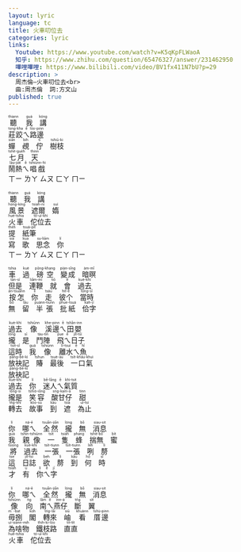 ```yaml
---
layout: lyric
language: tc
title: 火車叨位去
categories: lyric
links:
  Youtube: https://www.youtube.com/watch?v=K5qKpFLWaoA
  知乎: https://www.zhihu.com/question/65476327/answer/231462950
  嗶哩嗶哩: https://www.bilibili.com/video/BV1fx411N7bU?p=29
description: >
  周杰倫—火車叨位去<br>
  曲:周杰倫  詞:方文山
published: true
---
```


<ruby><rb>聽</rb><rt>thiann</rt></ruby>　 <ruby><rb>我</rb><rt>guá</rt></ruby>　<ruby><rb>講</rb><rt>kóng</rt></ruby>　<br>
<ruby><rb>莊跤</rb><rt>tsng-kha</rt></ruby><ruby><rb>ㄟ</rb><rt>ê</rt></ruby><ruby><rb>路邊</rb><rt>lōo-pinn</rt></ruby>　<br>
<ruby><rb>蟬</rb><rt>siân</rt></ruby>　<ruby><rb>覕</rb><rt>bih</rt></ruby>　<ruby><rb>佇</rb><rt>tī</rt></ruby>　<ruby><rb>樹枝</rb><rt>tshiū-ki</rt></ruby>　<br>
<ruby><rb>七月</rb><rt>tshit-gue̍h</rt></ruby>　<ruby><rb>天</rb><rt>thinn</rt></ruby>　<br>
<ruby><rb>鬧熱</rb><rt>lāu-jia̍t</rt></ruby><ruby><rb>ㄟ</rb><rt>ê</rt></ruby><ruby><rb>唱戲</rb><rt>tshiùnn-hì</rt></ruby>　<br>
ㄒㄧ ㄌㄚ ㄙㄡ ㄈㄚ ㄇㄧ<br>
<br>
<ruby><rb>聽</rb><rt>thiann</rt></ruby>　<ruby><rb>我</rb><rt>guá</rt></ruby>　<ruby><rb>講</rb><rt>kóng</rt></ruby>　<br>
<ruby><rb>風景</rb><rt>hong-kíng</rt></ruby>　<ruby><rb>遮爾</rb><rt>tsiah-nī</rt></ruby>　<ruby><rb>媠</rb><rt>suí</rt></ruby>　<br>
<ruby><rb>火車</rb><rt>hué-tshia</rt></ruby>　<ruby><rb>佗位去</rb><rt>tó-uī-khì</rt></ruby>　<br>
<ruby><rb>提</rb><rt>the̍h</rt></ruby>　<ruby><rb>紙筆</rb><rt>tsuá-pit</rt></ruby>　<br>
<ruby><rb>寫</rb><rt>siá</rt></ruby>　<ruby><rb>歌</rb><rt>kua</rt></ruby>　<ruby><rb>思念</rb><rt>su-liām</rt></ruby>　<ruby><rb>你</rb><rt>lí</rt></ruby>　<br>
ㄒㄧ ㄌㄚ ㄙㄡ ㄈㄚ ㄇㄧ<br>
<br>
<ruby><rb>車</rb><rt>tshia</rt></ruby>　<ruby><rb>過</rb><rt>kuè</rt></ruby>　<ruby><rb>磅空</rb><rt>pōng-khang</rt></ruby>　<ruby><rb>變成</rb><rt>piàn-sîng</rt></ruby>　<ruby><rb>暗暝</rb><rt>àm-mî</rt></ruby>　<br>
<ruby><rb>但是</rb><rt>tān-sī</rt></ruby>　<ruby><rb>連鞭</rb><rt>liâm-mi</rt></ruby>　<ruby><rb>就</rb><rt>tiō</rt></ruby>　<ruby><rb>會</rb><rt>ē</rt></ruby>　<ruby><rb>過去</rb><rt>kuè-khì</rt></ruby>　<br>
<ruby><rb>按怎</rb><rt>án-tsuánn</rt></ruby>　<ruby><rb>你</rb><rt>lí</rt></ruby>　<ruby><rb>走</rb><rt>tsáu</rt></ruby>　<ruby><rb>彼个</rb><rt>hit-ê</rt></ruby>　<ruby><rb>當時</rb><rt>tong-sî</rt></ruby>　<br>
<ruby><rb>無</rb><rt>bô</rt></ruby>　<ruby><rb>留</rb><rt>lâu</rt></ruby>　<ruby><rb>半張</rb><rt>puànn-tiunn</rt></ruby>　<ruby><rb>批紙</rb><rt>phue-tsuá</rt></ruby>　<ruby><rb>佮字</rb><rt>kah-jī</rt></ruby>　<br>
<br>
<ruby><rb>過去</rb><rt>kuè-khì</rt></ruby>　<ruby><rb>像</rb><rt>tshiūnn</rt></ruby>　<ruby><rb>溪邊</rb><rt>khe-pinn</rt></ruby><ruby><rb>ㄟ</rb><rt>ê</rt></ruby><ruby><rb>田嬰</rb><rt>tshân-inn</rt></ruby>　<br>
<ruby><rb>攏</rb><rt>lóng</rt></ruby>　<ruby><rb>是</rb><rt>sī</rt></ruby>　<ruby><rb>鬥陣</rb><rt>tàu-tīn</rt></ruby>　<ruby><rb>飛</rb><rt>pue</rt></ruby><ruby><rb>ㄟ</rb><rt>ê</rt></ruby><ruby><rb>日子</rb><rt>ji̍t-tsí</rt></ruby>　<br>
<ruby><rb>這時</rb><rt>tsit-sî</rt></ruby>　<ruby><rb>我</rb><rt>guá</rt></ruby>　<ruby><rb>像</rb><rt>tshiūnn</rt></ruby>　<ruby><rb>離水</rb><rt>lī-tsuí</rt></ruby><ruby><rb>ㄟ</rb><rt>ê</rt></ruby><ruby><rb>魚</rb><rt>hî</rt></ruby>　<br>
<ruby><rb>放袂記</rb><rt>pàng-bē-kì</rt></ruby>　<ruby><rb>賰</rb><rt>tshun</rt></ruby>　<ruby><rb>最後</rb><rt>tsuè-āu</rt></ruby>　<ruby><rb>一口氣</rb><rt>tsi̍t-kháu-khuì</rt></ruby>　<br>
<ruby><rb>放袂記</rb><rt>pàng-bē-kì</rt></ruby>　<br>
<ruby><rb>過去</rb><rt>kuè-khì</rt></ruby>　<ruby><rb>你</rb><rt>lí</rt></ruby>　<ruby><rb>迷人</rb><rt>bê-lâng</rt></ruby><ruby><rb>ㄟ</rb><rt>ê</rt></ruby><ruby><rb>氣質</rb><rt>khì-tsit</rt></ruby>　<br>
<ruby><rb>攏是</rb><rt>lóng-sī</rt></ruby>　<ruby><rb>笑容</rb><rt>tshiò-iông</rt></ruby>　<ruby><rb>酸甘仔</rb><rt>sng-kam-á</rt></ruby>　<ruby><rb>甜</rb><rt>tinn</rt></ruby>　<br>
<ruby><rb>轉去</rb><rt>tńg-khì</rt></ruby>　<ruby><rb>故事</rb><rt>kòo-sū</rt></ruby>　<ruby><rb>到</rb><rt>kàu</rt></ruby>　<ruby><rb>遮</rb><rt>tsia</rt></ruby>　<ruby><rb>為止</rb><rt>uî-tsí</rt></ruby>　<br>
<br>
<ruby><rb>你</rb><rt>lí</rt></ruby>　<ruby><rb>哪ㄟ</rb><rt>ná-ē</rt></ruby>　<ruby><rb>全然</rb><rt>tsuân-jiân</rt></ruby>　<ruby><rb>攏</rb><rt>lóng</rt></ruby>　<ruby><rb>無</rb><rt>bô</rt></ruby>　<ruby><rb>消息</rb><rt>siau-sit</rt></ruby>　<br>
<ruby><rb>我</rb><rt>guá</rt></ruby>　<ruby><rb>親像</rb><rt>tshin-tshiūnn</rt></ruby>　<ruby><rb>一</rb><rt>tsi̍t</rt></ruby>　<ruby><rb>隻</rb><rt>tsiah</rt></ruby>　<ruby><rb>蜂</rb><rt>phang</rt></ruby>　<ruby><rb>揣無</rb><rt>tshē-bô</rt></ruby>　<ruby><rb>蜜</rb><rt>bi̍t</rt></ruby>　<br>
<ruby><rb>將</rb><rt>tsiong</rt></ruby>　<ruby><rb>過去</rb><rt>kuè-khì</rt></ruby>　<ruby><rb>一張</rb><rt>tsi̍t-tiunn</rt></ruby>　<ruby><rb>一張</rb><rt>tsi̍t-tiunn</rt></ruby>　<ruby><rb>咧</rb><rt>leh</rt></ruby>　<ruby><rb>剺</rb><rt>lì</rt></ruby>　<br>
<ruby><rb>這</rb><rt>tse</rt></ruby>　<ruby><rb>日誌</rb><rt>ji̍t-tsì</rt></ruby>　<ruby><rb>欲</rb><rt>beh</rt></ruby>　<ruby><rb>剺</rb><rt>lì</rt></ruby>　<ruby><rb>到</rb><rt>kàu</rt></ruby>　<ruby><rb>何</rb><rt>hô</rt></ruby>　<ruby><rb>時</rb><rt>sî</rt></ruby>　<br>
<ruby><rb>才</rb><rt>tsiah</rt></ruby>　<ruby><rb>有</rb><rt>ū</rt></ruby>　<ruby><rb>你</rb><rt>lí</rt></ruby><ruby><rb>ㄟ</rb><rt>ê</rt></ruby><ruby><rb>字</rb><rt>jī</rt></ruby>　<br>
<br>
<ruby><rb>你</rb><rt>lí</rt></ruby>　<ruby><rb>哪ㄟ</rb><rt>ná-ē</rt></ruby>　<ruby><rb>全然</rb><rt>tsuân-jiân</rt></ruby>　<ruby><rb>攏</rb><rt>lóng</rt></ruby>　<ruby><rb>無</rb><rt>bô</rt></ruby>　<ruby><rb>消息</rb><rt>siau-sit</rt></ruby>　<br>
<ruby><rb>像</rb><rt>tshiūnn</rt></ruby>　<ruby><rb>向</rb><rt>ǹg</rt></ruby>　<ruby><rb>南</rb><rt>lâm</rt></ruby><ruby><rb>ㄟ</rb><rt>ê</rt></ruby><ruby><rb>燕仔</rb><rt>ìnn-á</rt></ruby>　<ruby><rb>斷</rb><rt>tn̄g</rt></ruby>　<ruby><rb>翼</rb><rt>si̍t</rt></ruby>　<br>
<ruby><rb>毋捌</rb><rt>m̄-bat</rt></ruby>　<ruby><rb>閣</rb><rt>koh</rt></ruby>　<ruby><rb>轉來</rb><rt>tńg-lâi</rt></ruby>　<ruby><rb>岫</rb><rt>siū</rt></ruby>　<ruby><rb>看</rb><rt>khuànn</rt></ruby>　<ruby><rb>厝邊</rb><rt>tshù-pinn</rt></ruby>　<br>
<ruby><rb>為啥物</rb><rt>uī-siánn-mih</rt></ruby>　<ruby><rb>鐵枝路</rb><rt>thih-ki-lōo</rt></ruby>　<ruby><rb>直直</rb><rt>ti̍t-ti̍t</rt></ruby>　<br>
<ruby><rb>火車</rb><rt>hué-tshia</rt></ruby>　<ruby><rb>佗位去</rb><rt>tó-uī-khì</rt></ruby>　<br>